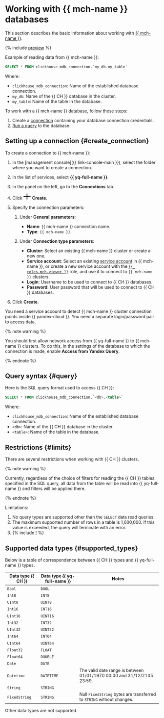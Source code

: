 # Working with {{ mch-name }} databases

This section describes the basic information about working with [{{ mch-name }}](https://cloud.yandex.ru/services/managed-clickhouse).

{% include [preview](../_includes/preview.md) %}

Example of reading data from {{ mch-name }}:

```sql
SELECT * FROM clickhouse_mdb_connection.`my_db.my_table`
```

Where:
* `clickhouse_mdb_connection`: Name of the established database connection.
* `my_db`: Name of the {{ CH }} database in the cluster.
* `my_table`: Name of the table in the database.


To work with a {{ mch-name }} database, follow these steps:
1. Create a [connection](../concepts/glossary.md#connection) containing your database connection credentials.
1. [Run a query](#query) to the database.

## Setting up a connection {#create_connection}

To create a connection to {{ mch-name }}:

1. In the [management console]({{ link-console-main }}), select the folder where you want to create a connection.
1. In the list of services, select **{{ yq-full-name }}**.
1. In the panel on the left, go to the **Connections** tab.
1. Click ![info](../../_assets/plus.svg) **Create**.
1. Specify the connection parameters:

   1. Under **General parameters**:

      * **Name**: {{ mch-name }} connection name.
      * **Type**: `{{ mch-name }}`.
   1. Under **Connection type parameters**:
      * **Cluster**: Select an existing {{ mch-name }} cluster or create a new one.
      * **Service account**: Select an existing [service account](../../iam/concepts/users/service-accounts.md) in {{ mch-name }}, or create a new service account with the [`{{ roles.mch.viewer }}`](../../managed-clickhouse/security/index.md#mch-viewer) role, and use it to connect to `{{ mch-name }}` clusters.
      * **Login**: Username to be used to connect to {{ CH }} databases.
      * **Password**: User password that will be used to connect to {{ CH }} databases.


1. Click **Create**.

You need a service account to detect {{ mch-name }} cluster connection points inside {{ yandex-cloud }}. You need a separate login/password pair to access data.

{% note warning %}

You should first allow network access from {{ yq-full-name }} to {{ mch-name }} clusters. To do this, in the settings of the database to which the connection is made, enable **Access from Yandex Query**.

{% endnote %}


## Query syntax {#query}
Here is the SQL query format used to access {{ CH }}:

```sql
SELECT * FROM clickhouse_mdb_connection.`<db>.<table>`
```

Where:
* `clickhouse_mdb_connection`: Name of the established database connection.
* `<db>`: Name of the {{ CH }} database in the cluster.
* `<table>`: Name of the table in the database.

## Restrictions {#limits}

There are several restrictions when working with {{ CH }} clusters.

{% note warning %}

Currently, regardless of the choice of filters for reading the {{ CH }} tables specified in the SQL query, all data from the table will be read into {{ yq-full-name }} and filters will be applied there.

{% endnote %}

Limitations:
1. No query types are supported other than the `SELECT` data read queries.
1. The maximum supported number of rows in a table is 1,000,000. If this value is exceeded, the query will terminate with an error.
1. {% include [!](_includes/datetime_limits.md) %}


## Supported data types {#supported_types}

Below is a table of correspondence between {{ CH }} types and {{ yq-full-name }} types.

| Data type {{ CH }} | Data type {{ yq-full-name }} | Notes   |
|---|----|------|
| `Bool` | `BOOL` | |
| `Int8` | `INT8` | |
| `UInt8` | `UINT8` | |
| `Int16` | `INT16` | |
| `UInt16` | `UINT16` | |
| `Int32` | `INT32` | |
| `UInt32` | `UINT32` | |
| `Int64` | `INT64` | |
| `UInt64` | `UINT64` | |
| `Float32` | `FLOAT` | |
| `Float64` | `DOUBLE` | |
| `Date` | `DATE` | |
| `Datetime` | `DATETIME` | The valid date range is between 01/01/1970 00:00 and 31/12/2105 23:59. |
| `String` | `STRING` | |
| `FixedString` | `STRING` | Null `FixedString` bytes are transferred to `STRING` without changes. |

Other data types are not supported.
